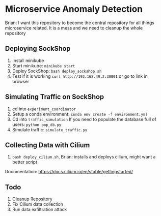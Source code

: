# Microservice Anomaly Detection
Brian: I want this repository to become the central repository for all things microservice related.
It is a mess and we need to cleanup the whole repository

## Deploying SockShop
1. Install minikube
2. Start minikube: `minikube start`
3. Deploy SockShop: `bash deploy_sockshop.sh`
4. Test if it is working `curl http://192.168.49.2:30001` or go to link in browser

## Simulating Traffic on SockShop
1. cd into `experiment_coordinator`
2. Setup a conda environment: `conda env create -f environment.yml`
3. Cd into `traffic_simulation`
If you need to populate the database full of users: `python pop_db.py`
4. Simulate traffic: `simulate_traffic.py`

## Collecting Data with Cilium
1. `bash deploy_cilium.sh`, Brian: installs and deploys cilium, might want a better script

Documentation: https://docs.cilium.io/en/stable/gettingstarted/

## Todo
1. Cleanup Repository
2. Fix Cilium data collection
3. Run data exfiltration attack